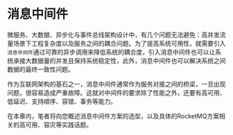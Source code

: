 # 消息中间件

微服务、大数据、异步化与事件总线架构设计中，有几个问题无法避免：高并发流量场景下工程复杂度以及服务之间的耦合问题。为了提高系统可用性，就需要引入`消息中间件`通过可靠的异步调用来降低系统的耦合度，引入消息中间件也可以让系统承接大数据量的并发且保持系统稳定性，此外，消息中间件也可以解决系统之间数据的最终一致性问题。

作为互联网架构的基石之一，消息中间件通常作为服务对接之间的桥梁，一旦出现问题，很容易造成严重故障。这就对中间件的要求除了性能之外，还要有高可用、低延迟、支持顺序、容错、事务等能力。

在本章内，笔者将向您概述消息中间件方案的选型，以及具体的RocketMQ方案相关的高可用、容灾等实践话题。


